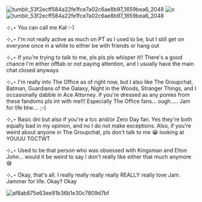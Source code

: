 ![tumblr_53f2ecff584a22fe1fce7a02c6ae8b97_1659bea6_2048](https://github.com/user-attachments/assets/47213bec-45ca-478d-a935-0b066d836fdc)
![o](https://i.postimg.cc/5ypqq9HS/office.webp)
![tumblr_53f2ecff584a22fe1fce7a02c6ae8b97_1659bea6_2048](https://github.com/user-attachments/assets/47213bec-45ca-478d-a935-0b066d836fdc)

⊹₊⋆ You can call me Kat :-)

⊹₊⋆ I'm not really active as much on PT as I used to be, but I still get on everyone once in a while to either be with friends or hang out

⊹₊⋆ If you're trying to talk to me, pls pls pls whisper it!! There's a good chance I'm either offtab or not paying attention, and I usually have the main chat closed anyways

⊹₊⋆ I'm really into The Office as of right now, but I also like The Groupchat, Batman, Guardians of the Galaxy, Night in the Woods, Stranger Things, and I occasionally dabble in Ace Attorney. If you're dressed as any ponies from these fandoms pls int with me!!! Especially The Office fans... ough..... Jam for life btw.... ;-)

⊹₊⋆ Basic dni but also if you're a tcc and/or Zero Day fan. Yes they're both equally bad in my opinion, and no I do not make exceptions. Also, if you're weird about anyone in The Groupchat, pls don't talk to me :sob: looking at YOUUU TGCTWT

⊹₊⋆ Used to be that person who was obsessed with Kingsman and Elton John... would it be weird to say I don't really like either that much anymore 😅

⊹₊⋆ Okay, that's all. I really really really really REALLY really love Jam. Jammer for life. Okay? Okay

![af8ab875e63ee91b36b1e30c7809d7bf](https://github.com/user-attachments/assets/122f5f16-d32c-45b6-9bd5-7982d0888c44)
